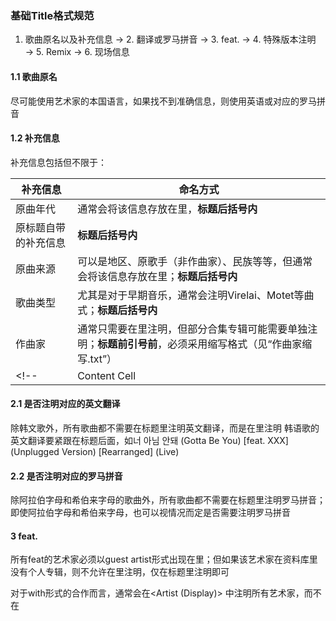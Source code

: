 ### 基础Title格式规范

1. 歌曲原名以及补充信息 → 2. 翻译或罗马拼音 → 3. feat. → 4. 特殊版本注明 → 5. Remix → 6. 现场信息

#### 1.1 歌曲原名

尽可能使用艺术家的本国语言，如果找不到准确信息，则使用英语或对应的罗马拼音

#### 1.2 补充信息

补充信息包括但不限于：

| 补充信息  | 命名方式 |
| ------------- | ------------- |
| 原曲年代  | 通常会将该信息存放在<Comment>里，**标题后括号内**  |
| 原标题自带的补充信息  | **标题后括号内**  |
| 原曲来源  | 可以是地区、原歌手（非作曲家）、民族等等，但通常会将该信息存放在<Comment>里；**标题后括号内**  |
| 歌曲类型  | 尤其是对于早期音乐，通常会注明Virelai、Motet等曲式；**标题后括号内**  |
| 作曲家  | 通常只需要在<Composer>里注明，但部分合集专辑可能需要单独注明；**标题前引号前**，必须采用缩写格式（见“作曲家缩写.txt”）  |
<!-- | Content Cell  | Content Cell  | -->

#### 2.1 是否注明对应的英文翻译

除韩文歌外，所有歌曲都不需要在标题里注明英文翻译，而是在<Comment>里注明
韩语歌的英文翻译要紧跟在标题后面，如너 아님 안돼 (Gotta Be You) [feat. XXX] (Unplugged Version) [Rearranged] (Live)

#### 2.2 是否注明对应的罗马拼音

除阿拉伯字母和希伯来字母的歌曲外，所有歌曲都不需要在标题里注明罗马拼音；即使阿拉伯字母和希伯来字母，也可以视情况而定是否需要注明罗马拼音

#### 3 feat.

所有feat的艺术家必须以guest artist形式出现在<Artists>里；但如果该艺术家在资料库里没有个人专辑，则不允许在<Artists>里注明，仅在标题里注明即可

对于with形式的合作而言，通常会在<Artist (Display)> 中注明所有艺术家，而不在<Title>注明；如果被with的艺术家在资料库里没有个人专辑，那么可以暂时将其在<Title>标注为feat的艺术家，而<Artist (Display) >只保留主要艺术家

#### 4 特殊版本

如Alternative Version、Unplugged Version、Instrumental、Radio Cut、Deezer Session

Album Version不允许出现在录音室全长专辑里的任一单曲<Title>里，因此对应的单曲版本需要注明Single Version或Radio Cut/Edit

Special Track、Bonus Track等加曲信息不允许出现在<Title>里，而是在<Grouping>里单独注明，信息尽可能准确齐全（如Japanese Bonus Track)

#### 5

Remix约定俗成的命名规范为 XXX Remix；当Remix没有标注Remixer的时候，这时候Remix信息视作特殊版本信息

#### 6

现场信息格式1：Live at 具体地点（如柏林大教堂）或者活动名称（如异教民谣节庆）或者巡演名称（如我Play世界巡回）, 城市或国家（仅当不知道城市时使用国家）或年份（仅当不知道国家时使用年份）, 日期（格式为March 13th 1996）
现场信息格式2：Live at 具体地点（如柏林大教堂）或者活动名称（如异教民谣节庆）或者巡演名称（如我Play世界巡回），年份或日期
现场信息格式3：Live in 城市或国家（仅当不知道城市时使用国家）或年份（仅当不知道国家时使用年份），年份或日期
现场信息格式4：Live in 年份
